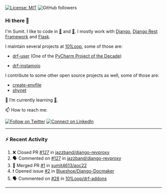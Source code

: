 [![License: MIT](https://img.shields.io/badge/License-MIT-yellow.svg)](https://opensource.org/licenses/MIT)
![GitHub followers](https://img.shields.io/github/followers/sumit4613?style=social)

### Hi there 👋

I'm Sumit. I like to code in [:snake:](https://python.org/) and [:rabbit:](https://golang.org). I mostly work with [Django](https://djangoproject.com), [Django Rest Framework](https://www.django-rest-framework.org/) and [Flask](https://flask.palletsprojects.com).

I maintain several projects at [101Loop](https://github.com/101loop/), some of those are:

- [drf-user](https://github.com/101loop/drf-user) (One of the [PyCharm Project of the Decade](https://www.jetbrains.com/lp/pycharm-10-years/))

- [drf-instamojo ](https://github.com/101loop/drf-instamojo)

I contribute to some other open source projects as well, some of those are:

- [create-envfile](https://github.com/SpicyPizza/create-envfile)
- [shynet](https://github.com/milesmcc/shynet)


🔭 I’m currently learning [:rabbit:](https://golang.org).

📫 How to reach me:

[![Follow on Twitter](https://img.shields.io/badge/--twitter?label=Twitter&logo=Twitter&style=social)](https://twitter.com/sumitsingh4613) [![Connect on LinkedIn](https://img.shields.io/badge/--linkedin?label=LinkedIn&logo=LinkedIn&style=social)](https://www.linkedin.com/in/sumit4613)


---

### :zap: Recent Activity

<!--START_SECTION:activity-->
1. ❌ Closed PR [#127](https://github.com/jazzband/django-revproxy/pull/127) in [jazzband/django-revproxy](https://github.com/jazzband/django-revproxy)
2. 🗣 Commented on [#127](https://github.com/jazzband/django-revproxy/issues/127) in [jazzband/django-revproxy](https://github.com/jazzband/django-revproxy)
3. 🎉 Merged PR [#1](https://github.com/sumit4613/aoc22/pull/1) in [sumit4613/aoc22](https://github.com/sumit4613/aoc22)
4. ❗️ Opened issue [#2](https://github.com/Blueshoe/Django-Docmaker/issues/2) in [Blueshoe/Django-Docmaker](https://github.com/Blueshoe/Django-Docmaker)
5. 🗣 Commented on [#28](https://github.com/101Loop/drf-addons/issues/28) in [101Loop/drf-addons](https://github.com/101Loop/drf-addons)
<!--END_SECTION:activity-->

---
